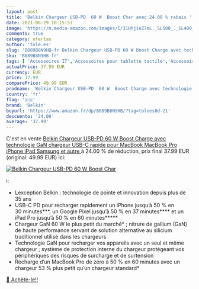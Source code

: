 ```yaml
---
layout: post
title: 'Belkin Chargeur USB-PD  60 W  Boost Char avec 24.00 % rabais '
date: 2021-06-29 10:15:53
image: 'https://m.media-amazon.com/images/I/31HhjieZ7mL._SL500_._SL400_.jpg'
comments: true
category: ofertas
author: 'tole.es'
slug: 'B089B8N9HB-fr Belkin Chargeur USB-PD 60 W Boost Charge avec technologie...'
sku: 'B089B8N9HB-fr'
tags: [ 'Accessoires IT','Accessoires pour tablette tactile','Accessoires téléphones portables','Chargeurs et adaptateurs pour tablette PC','Chargeurs pour téléphones portables','Chargeurs secteur pour téléphones portables','High-Tech','Informatique','Téléphones portables et accessoires','belkin', ]
actualPrice: 37.99 EUR
currency: EUR
price: 37.99
comparePrice: 49.99 EUR
prodname: 'Belkin Chargeur USB-PD  60 W  Boost Charge avec technologie GaN  chargeur USB-C rapide pour MacBook  MacBook Pro  iPhone  iPad  Samsung et autre '
country: 'fr'
flag: '🇫🇷'
brand: 'Belkin'
buyurl: 'https://www.amazon.fr/dp/B089B8N9HB/?tag=tolees0d-21'
descuento: '24.00'
average: '37.99'
---
```


C'est en vente [Belkin Chargeur USB-PD  60 W  Boost Charge avec technologie GaN  chargeur USB-C rapide pour MacBook  MacBook Pro  iPhone  iPad  Samsung et autre ](https://www.amazon.fr/dp/B089B8N9HB/?tag=tolees0d-21)  à  24.00 % de réduction, prix final  37.99 EUR (original: 49.99 EUR) ici:

[![Belkin Chargeur USB-PD  60 W  Boost Char](https://m.media-amazon.com/images/I/31HhjieZ7mL._SL500_._SL400_.jpg)](https://www.amazon.fr/dp/B089B8N9HB/?tag=tolees0d-21)

ℹ️:

- Lexception Belkin : technologie de pointe et innovation depuis plus de 35 ans
- USB-C PD pour recharger rapidement un iPhone jusqu’à 50 % en 30 minutes***, un Google Pixel jusqu’à 50 % en 37 minutes**** et un iPad Pro jusqu’à 50 % en 60 minutes*****
- Chargeur GaN 60 W le plus petit du marché* ; nitrure de gallium (GaN) de haute performance servant de solution alternative au silicium traditionnel utilisé dans les chargeurs
- Technologie GaN pour recharger vos appareils avec un seul et même chargeur ; système de protection interne du chargeur protégeant vos périphériques des risques de surcharge et de surtension
- Recharge d’un MacBook Pro de zéro à 50 % en 60 minutes avec un chargeur 53 % plus petit qu’un chargeur standard*

[🛒 Achète-le!!](https://www.amazon.fr/dp/B089B8N9HB/?tag=tolees0d-21)
